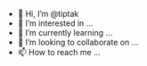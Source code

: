 - 👋 Hi, I’m @tiptak
- 👀 I’m interested in ...
- 🌱 I’m currently learning ...
- 💞️ I’m looking to collaborate on ...
- 📫 How to reach me ...

<!---
Vnalone/Vnalone is a ✨ special ✨ repository because its `README.md` (this file) appears on your GitHub profile.
You can click the Preview link to take a look at your changes.
--->
